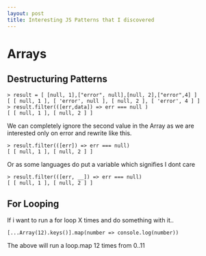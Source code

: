 ```yaml
---
layout: post
title: Interesting JS Patterns that I discovered
---
```


# Arrays #

## Destructuring Patterns ##

```
> result = [ [null, 1],["error", null],[null, 2],["error",4] ]
[ [ null, 1 ], [ 'error', null ], [ null, 2 ], [ 'error', 4 ] ]
> result.filter(([err,data]) => err === null )
[ [ null, 1 ], [ null, 2 ] ]
```

We can completely ignore the second value in the Array as we are interested only
on error and rewrite like this.
```
> result.filter(([err]) => err === null)
[ [ null, 1 ], [ null, 2 ] ]
```
Or as some languages do put a variable which signifies I dont care
```
> result.filter(([err, __]) => err === null)
[ [ null, 1 ], [ null, 2 ] ]
```

## For Looping ##

If i want to run a for loop X times and do something with it..

`[...Array(12).keys()].map(number => console.log(number))`

The above will run a loop.map 12 times from 0..11





